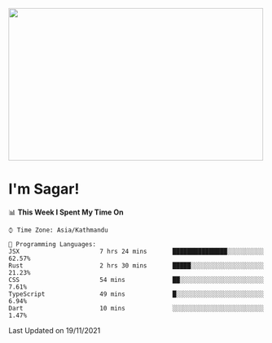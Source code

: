 
<img src="https://media.giphy.com/media/3ornk57KwDXf81rjWM/giphy.gif" width="500" height="300" frameBorder="0" class="giphy-embed" allowFullScreen></img>

#   I'm Sagar!

<!--START_SECTION:waka-->
📊 **This Week I Spent My Time On** 

```text
⌚︎ Time Zone: Asia/Kathmandu

💬 Programming Languages: 
JSX                      7 hrs 24 mins       ███████████████░░░░░░░░░░   62.57% 
Rust                     2 hrs 30 mins       █████░░░░░░░░░░░░░░░░░░░░   21.23% 
CSS                      54 mins             ██░░░░░░░░░░░░░░░░░░░░░░░   7.61% 
TypeScript               49 mins             █░░░░░░░░░░░░░░░░░░░░░░░░   6.94% 
Dart                     10 mins             ░░░░░░░░░░░░░░░░░░░░░░░░░   1.47%

```


 Last Updated on 19/11/2021
<!--END_SECTION:waka-->

